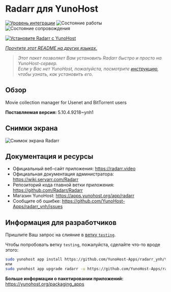 <!--
Важно: этот README был автоматически сгенерирован <https://github.com/YunoHost/apps/tree/master/tools/readme_generator>
Он НЕ ДОЛЖЕН редактироваться вручную.
-->

# Radarr для YunoHost

[![Уровень интеграции](https://dash.yunohost.org/integration/radarr.svg)](https://ci-apps.yunohost.org/ci/apps/radarr/) ![Состояние работы](https://ci-apps.yunohost.org/ci/badges/radarr.status.svg) ![Состояние сопровождения](https://ci-apps.yunohost.org/ci/badges/radarr.maintain.svg)

[![Установите Radarr с YunoHost](https://install-app.yunohost.org/install-with-yunohost.svg)](https://install-app.yunohost.org/?app=radarr)

*[Прочтите этот README на других языках.](./ALL_README.md)*

> *Этот пакет позволяет Вам установить Radarr быстро и просто на YunoHost-сервер.*  
> *Если у Вас нет YunoHost, пожалуйста, посмотрите [инструкцию](https://yunohost.org/install), чтобы узнать, как установить его.*

## Обзор

Movie collection manager for Usenet and BitTorrent users

**Поставляемая версия:** 5.10.4.9218~ynh1

## Снимки экрана

![Снимок экрана Radarr](./doc/screenshots/screenshot.jpg)

## Документация и ресурсы

- Официальный веб-сайт приложения: <https://radarr.video>
- Официальная документация администратора: <https://wiki.servarr.com/Radarr>
- Репозиторий кода главной ветки приложения: <https://github.com/Radarr/Radarr>
- Магазин YunoHost: <https://apps.yunohost.org/app/radarr>
- Сообщите об ошибке: <https://github.com/YunoHost-Apps/radarr_ynh/issues>

## Информация для разработчиков

Пришлите Ваш запрос на слияние в [ветку `testing`](https://github.com/YunoHost-Apps/radarr_ynh/tree/testing).

Чтобы попробовать ветку `testing`, пожалуйста, сделайте что-то вроде этого:

```bash
sudo yunohost app install https://github.com/YunoHost-Apps/radarr_ynh/tree/testing --debug
или
sudo yunohost app upgrade radarr -u https://github.com/YunoHost-Apps/radarr_ynh/tree/testing --debug
```

**Больше информации о пакетировании приложений:** <https://yunohost.org/packaging_apps>

